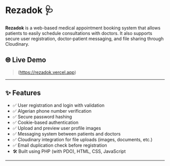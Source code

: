 # Rezadok 🩺

**Rezadok** is a web-based medical appointment booking system that allows patients to easily schedule consultations with doctors. It also supports secure user registration, doctor-patient messaging, and file sharing through Cloudinary.

## 🌐 Live Demo

> (https://rezadok.vercel.app)

----

## ✨ Features

- ✅ User registration and login with validation
- ✅ Algerian phone number verification
- ✅ Secure password hashing
- ✅ Cookie-based authentication
- ✅ Upload and preview user profile images
- ✅ Messaging system between patients and doctors
- ✅ Cloudinary integration for file uploads (images, documents, etc.)
- ✅ Email duplication check before registration
- 🛠️ Built using PHP (with PDO), HTML, CSS, JavaScript

----
